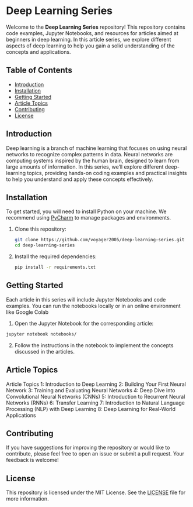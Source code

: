 # Deep Learning Series

Welcome to the **Deep Learning Series** repository! This repository contains code examples, Jupyter Notebooks, and resources for articles aimed at beginners in deep learning. In this article series, we explore different aspects of deep learning to help you gain a solid understanding of the concepts and applications.

## Table of Contents

- [Introduction](#introduction)
- [Installation](#installation)
- [Getting Started](#getting-started)
- [Article Topics](#article-topics)
- [Contributing](#contributing)
- [License](#license)

## Introduction

Deep learning is a branch of machine learning that focuses on using neural networks to recognize complex patterns in data. Neural networks are computing systems inspired by the human brain, designed to learn from large amounts of information. In this series, we’ll explore different deep-learning topics, providing hands-on coding examples and practical insights to help you understand and apply these concepts effectively.

## Installation

To get started, you will need to install Python on your machine. We recommend using [PyCharm](https://www.jetbrains.com/pycharm/) to manage packages and environments.

1. Clone this repository:
   ```bash
   git clone https://github.com/voyager2005/deep-learning-series.git
   cd deep-learning-series
2. Install the required dependencies:
    ```bash
    pip install -r requirements.txt

## Getting Started

Each article in this series will include Jupyter Notebooks and code examples. You can run the notebooks locally or in an online environment like Google Colab

1. Open the Jupyter Notebook for the corresponding article:
```bash
jupyter notebook notebooks/
```
2. Follow the instructions in the notebook to implement the concepts discussed in the articles.

## Article Topics

Article Topics
1: Introduction to Deep Learning
2: Building Your First Neural Network
3: Training and Evaluating Neural Networks
4: Deep Dive into Convolutional Neural Networks (CNNs)
5: Introduction to Recurrent Neural Networks (RNNs)
6: Transfer Learning
7: Introduction to Natural Language Processing (NLP) with Deep Learning
8: Deep Learning for Real-World Applications

## Contributing
If you have suggestions for improving the repository or would like to contribute, please feel free to open an issue or submit a pull request. Your feedback is welcome!

## License

This repository is licensed under the MIT License. See the [LICENSE](LICENSE) file for more information.
